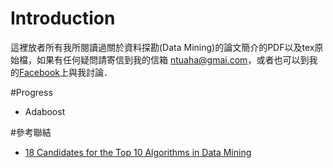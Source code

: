 # Introduction
這裡放者所有我所閱讀過關於資料探勘(Data Mining)的論文簡介的PDF以及tex原始檔，如果有任何疑問請寄信到我的信箱 [ntuaha@gmai.com][1]，或者也可以到我的[Facebook][2]上與我討論．

#Progress

- Adaboost


#參考聯結

- [18 Candidates for the Top 10 Algorithms in Data Mining][3]





[1]: ntuaha@gmail.com "我的信箱"
[2]: https://www.facebook.com/ntuaha "Aha Facebook site"
[3]: http://www.cs.uvm.edu/~icdm/algorithms/CandidateList.shtml "18 Candidates for the Top 10 Algorithms in Data Mining"